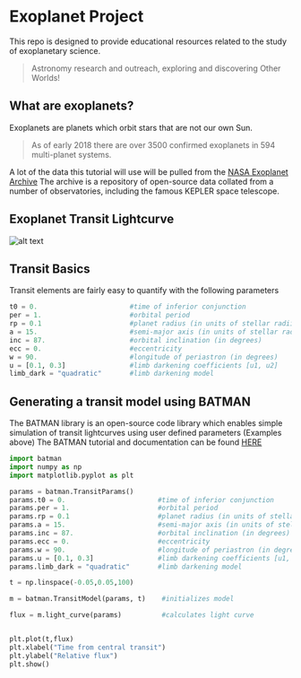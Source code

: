 # Exoplanet Project
This repo is designed to provide educational resources related to the study of exoplanetary science.
>Astronomy research and outreach, exploring and discovering Other Worlds!

## What are exoplanets?
Exoplanets are planets which orbit stars that are not our own Sun.

>As of early 2018 there are over 3500 confirmed exoplanets in 594 multi-planet systems.

A lot of the data this tutorial will use will be pulled from the [NASA Exoplanet Archive](https://exoplanetarchive.ipac.caltech.edu/index.html)
The archive is a repository of open-source data collated from a number of observatories, including the famous KEPLER space telescope.


## Exoplanet Transit Lightcurve
![alt text](http://www.exoplanetproject.co.uk/uploads/6/9/9/9/6999140/9299476_orig.jpg "Example Transit")


## Transit Basics
Transit elements are fairly easy to quantify with the following parameters

```python
t0 = 0.                       #time of inferior conjunction
per = 1.                      #orbital period
rp = 0.1                      #planet radius (in units of stellar radii)
a = 15.                       #semi-major axis (in units of stellar radii)
inc = 87.                     #orbital inclination (in degrees)
ecc = 0.                      #eccentricity
w = 90.                       #longitude of periastron (in degrees)
u = [0.1, 0.3]                #limb darkening coefficients [u1, u2]
limb_dark = "quadratic"       #limb darkening model

```
## Generating a transit model using BATMAN
The BATMAN library is an open-source code library which enables simple simulation of transit lightcurves using user defined parameters (Examples above)
The BATMAN tutorial and documentation can be found [HERE](https://www.cfa.harvard.edu/~lkreidberg/batman/tutorial.html)

```python
import batman
import numpy as np
import matplotlib.pyplot as plt

params = batman.TransitParams()
params.t0 = 0.                       #time of inferior conjunction
params.per = 1.                      #orbital period
params.rp = 0.1                      #planet radius (in units of stellar radii)
params.a = 15.                       #semi-major axis (in units of stellar radii)
params.inc = 87.                     #orbital inclination (in degrees)
params.ecc = 0.                      #eccentricity
params.w = 90.                       #longitude of periastron (in degrees)
params.u = [0.1, 0.3]                #limb darkening coefficients [u1, u2]
params.limb_dark = "quadratic"       #limb darkening model

t = np.linspace(-0.05,0.05,100)

m = batman.TransitModel(params, t)    #initializes model

flux = m.light_curve(params)          #calculates light curve


plt.plot(t,flux)
plt.xlabel("Time from central transit")
plt.ylabel("Relative flux")
plt.show()

```
